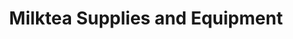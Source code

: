 ---
title: "Milktea Supplies and Equipment"
url: /dulag/milktea-supplies-and-equipment/
shop: Getränke
---